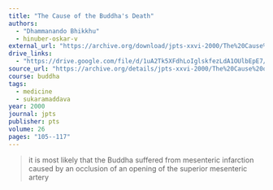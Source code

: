 ```yaml
---
title: "The Cause of the Buddha's Death"
authors:
  - "Dhammanando Bhikkhu"
  - hinuber-oskar-v
external_url: "https://archive.org/download/jpts-xxvi-2000/The%20Cause%20of%20the%20Buddha_s%20Death%20-%20Mettanando%20and%20Hinu%CC%88ber_text.pdf"
drive_links:
  - "https://drive.google.com/file/d/1uA2Tk5XFdhLoIglskfezLdA1OUlbEpE7/view?usp=drivesdk"
source_url: "https://archive.org/details/jpts-xxvi-2000/The%20Cause%20of%20the%20Buddha_s%20Death%20-%20Mettanando%20and%20Hinu%CC%88ber"
course: buddha
tags:
  - medicine
  - sukaramaddava
year: 2000
journal: jpts
publisher: pts
volume: 26
pages: "105--117"
---
```


> it is most likely that the Buddha suffered from mesenteric infarction caused by an occlusion of an opening of the superior mesenteric artery


